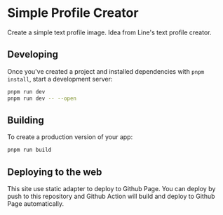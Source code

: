 # Simple Profile Creator

Create a simple text profile image. Idea from Line's text profile creator.

## Developing

Once you've created a project and installed dependencies with `pnpm install`, start a development server:

```bash
pnpm run dev
pnpm run dev -- --open
```

## Building

To create a production version of your app:

```bash
pnpm run build
```

## Deploying to the web
This site use static adapter to deploy to Github Page. You can deploy by push to this repository and Github Action will build and deploy to Github Page automatically.
